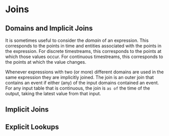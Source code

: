 # Joins


## Domains and Implicit Joins

It is sometimes useful to consider the _domain_ of an expression.
This corresponds to the points in time and entities associated with the points in the expression.
For discrete timestreams, this corresponds to the points at which those values occur.
For continuous timestreams, this corresponds to the points at which the value changes.

Whenever expressions with two (or more) different domains are used in the same expression they are implicitly joined.
The join is an outer join that contains an event if either (any) of the input domains contained an event.
For any input table that is continuous, the join is `as of` the time of the output, taking the latest value from that input.


## Implicit Joins

## Explicit Lookups